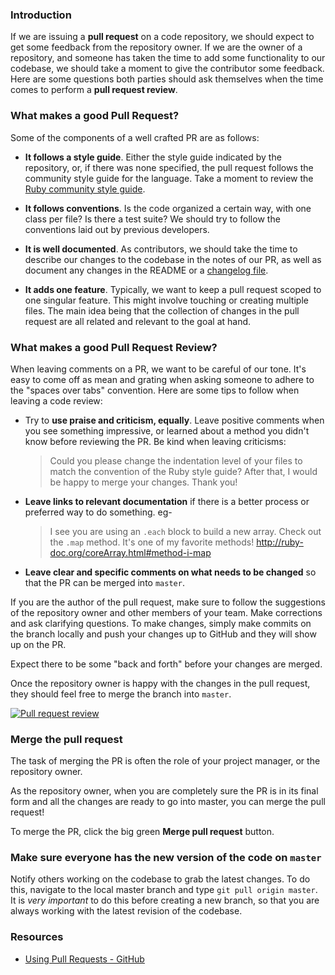 ### Introduction

If we are issuing a **pull request** on a code repository, we should expect to
get some feedback from the repository owner. If we are the owner of a repository,
and someone has taken the time to add some functionality to our codebase, we
should take a moment to give the contributor some feedback. Here are some
questions both parties should ask themselves when the time comes to perform a
**pull request review**.


### What makes a good Pull Request?

Some of the components of a well crafted PR are as follows:

* **It follows a style guide**. Either the style guide indicated by the
  repository, or, if there was none specified, the pull request follows the
  community style guide for the language. Take a moment to review the
  [Ruby community style guide](https://github.com/bbatsov/ruby-style-guide).

* **It follows conventions**. Is the code organized a certain way, with one
  class per file? Is there a test suite? We should try to follow the conventions
  laid out by previous developers.

* **It is well documented**. As contributors, we should take the time to describe
  our changes to the codebase in the notes of our PR, as well as document any
  changes in the README or a [changelog file](http://keepachangelog.com/).

* **It adds one feature**. Typically, we want to keep a pull request scoped to
  one singular feature. This might involve touching or creating multiple files.
  The main idea being that the collection of changes in the pull request are
  all related and relevant to the goal at hand.


### What makes a good Pull Request Review?

When leaving comments on a PR, we want to be careful of our tone. It's easy to
come off as mean and grating when asking someone to adhere to the "spaces over
tabs" convention. Here are some tips to follow when leaving a code review:

* Try to **use praise and criticism, equally**. Leave positive comments when you
  see something impressive, or learned about a method you didn't know before
  reviewing the PR. Be kind when leaving criticisms:

  > Could you please change the indentation level of your files to match the
  > convention of the Ruby style guide? After that, I would be happy to merge
  > your changes. Thank you!

* **Leave links to relevant documentation** if there is a better process or
  preferred way to do something. eg-

  > I see you are using an `.each` block to build a new array. Check out the
  > `.map` method. It's one of my favorite methods!
  > http://ruby-doc.org/coreArray.html#method-i-map

* **Leave clear and specific comments on what needs to be changed** so that the
  PR can be merged into `master`.

If you are the author of the pull request, make sure to follow the suggestions
of the repository owner and other members of your team. Make corrections and ask
clarifying questions. To make changes, simply make commits on the branch locally
and push your changes up to GitHub and they will show up on the PR.

Expect there to be some "back and forth" before your changes are merged.

Once the repository owner is happy with the changes in the pull request, they
should feel free to merge the branch into `master`.

[![Pull request review](https://s3.amazonaws.com/horizon-production/images/pull-request-review.png)](https://github-secret.herokuapp.com/question)


### Merge the pull request

The task of merging the PR is often the role of your project manager, or the
repository owner.

As the repository owner, when you are completely sure the PR is in its final
form and all the changes are ready to go into master, you can merge the pull
request!

To merge the PR, click the big green **Merge pull request** button.


### Make sure everyone has the new version of the code on `master`

Notify others working on the codebase to grab the latest changes. To do this,
navigate to the local master branch and type `git pull origin master`. It is
_very important_ to do this before creating a new branch, so that you are always
working with the latest revision of the codebase.

### Resources

* [Using Pull Requests - GitHub](https://help.github.com/articles/using-pull-requests/)
